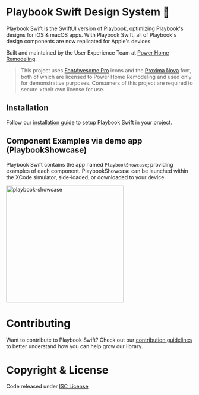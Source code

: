 # Playbook Swift Design System 📱

Playbook Swift is the SwiftUI version of [Playbook](https://playbook.powerapp.cloud/), optimizing Playbook's designs for iOS & macOS apps. With Playbook Swift, all of Playbook's design components are now replicated for Apple's devices.

Built and maintained by the User Experience Team at [Power Home Remodeling](https://www.techatpower.com/).

>This project uses [FontAwesome Pro](https://fontawesome.com/icons) icons and the [Proxima Nova](https://www.marksimonson.com/fonts/view/proxima-nova) font, both of which are licensed to Power Home Remodeling and used only for demonstrative purposes. Consumers of this project are required to secure >their own license for use.

## Installation

Follow our [installation guide](Installation.md) to setup Playbook Swift in your project.



## Component Examples via demo app (PlaybookShowcase)

Playbook Swift contains the app named `PlaybookShowcase`; providing examples of each component. PlaybookShowcase can be launched within the XCode simulator, side-loaded, or downloaded to your device.

<img width="316" alt="playbook-showcase" src="https://github.com/powerhome/PlaybookSwift/assets/60269827/aea56f5f-3f36-475a-af8b-4563cd14b8ca">



# Contributing

Want to contribute to Playbook Swift? Check out our [contribution guidelines](Contribution.md) to better understand how you can help grow our library.


# Copyright & License

Code released under [ISC License](License.md)
